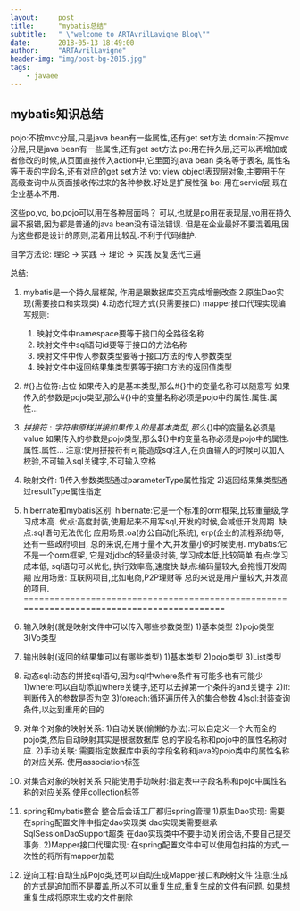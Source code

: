 ```yaml
---
layout:     post
title:      "mybatis总结"
subtitle:   " \"welcome to ARTAvrilLavigne Blog\""
date:       2018-05-13 18:49:00
author:     "ARTAvrilLavigne"
header-img: "img/post-bg-2015.jpg"
tags:
    - javaee
---
```

## mybatis知识总结<br>
<p>
pojo:不按mvc分层,只是java bean有一些属性,还有get set方法
domain:不按mvc分层,只是java bean有一些属性,还有get set方法
po:用在持久层,还可以再增加或者修改的时候,从页面直接传入action中,它里面的java bean 类名等于表名,
	属性名等于表的字段名,还有对应的get set方法
vo: view object表现层对象,主要用于在高级查询中从页面接收传过来的各种参数.好处是扩展性强
bo: 用在servie层,现在企业基本不用.
</p>

这些po,vo, bo,pojo可以用在各种层面吗？
可以,也就是po用在表现层,vo用在持久层不报错,因为都是普通的java bean没有语法错误.
但是在企业最好不要混着用,因为这些都是设计的原则,混着用比较乱.不利于代码维护.

自学方法论: 理论 -> 实践 -> 理论 -> 实践  反复迭代三遍

总结:
1. mybatis是一个持久层框架, 作用是跟数据库交互完成增删改查
2.原生Dao实现(需要接口和实现类)
4.动态代理方式(只需要接口)
	mapper接口代理实现编写规则:
	1) 映射文件中namespace要等于接口的全路径名称
	2) 映射文件中sql语句id要等于接口的方法名称
	3) 映射文件中传入参数类型要等于接口方法的传入参数类型
	4) 映射文件中返回结果集类型要等于接口方法的返回值类型

5. #{}占位符:占位
	如果传入的是基本类型,那么#{}中的变量名称可以随意写
	如果传入的参数是pojo类型,那么#{}中的变量名称必须是pojo中的属性.属性.属性...

6. ${}拼接符:字符串原样拼接
	如果传入的是基本类型,那么${}中的变量名必须是value
	如果传入的参数是pojo类型,那么${}中的变量名称必须是pojo中的属性.属性.属性...
	注意:使用拼接符有可能造成sql注入,在页面输入的时候可以加入校验,不可输入sql关键字,不可输入空格
7. 映射文件:
	1)传入参数类型通过parameterType属性指定
	2)返回结果集类型通过resultType属性指定
8. hibernate和mybatis区别:
	hibernate:它是一个标准的orm框架,比较重量级,学习成本高.
		优点:高度封装,使用起来不用写sql,开发的时候,会减低开发周期.
		缺点:sql语句无法优化
		应用场景:oa(办公自动化系统), erp(企业的流程系统)等,还有一些政府项目,
			总的来说,在用于量不大,并发量小的时候使用.
	mybatis:它不是一个orm框架, 它是对jdbc的轻量级封装, 学习成本低,比较简单
		有点:学习成本低, sql语句可以优化, 执行效率高,速度快
		缺点:编码量较大,会拖慢开发周期
		应用场景: 互联网项目,比如电商,P2P理财等
		     总的来说是用户量较大,并发高的项目.
==========================================================================================
1. 输入映射(就是映射文件中可以传入哪些参数类型)
	1)基本类型
	2)pojo类型
	3)Vo类型
2. 输出映射(返回的结果集可以有哪些类型)
	1)基本类型
	2)pojo类型
	3)List类型
3. 动态sql:动态的拼接sql语句,因为sql中where条件有可能多也有可能少
	1)where:可以自动添加where关键字,还可以去掉第一个条件的and关键字
	2)if:判断传入的参数是否为空
	3)foreach:循环遍历传入的集合参数
	4)sql:封装查询条件,以达到重用的目的

4. 对单个对象的映射关系:
	1)自动关联(偷懒的办法):可以自定义一个大而全的pojo类,然后自动映射其实是根据数据库
		总的字段名称和pojo中的属性名称对应.
	2)手动关联: 需要指定数据库中表的字段名称和java的pojo类中的属性名称的对应关系.
		使用association标签
5. 对集合对象的映射关系
	只能使用手动映射:指定表中字段名称和pojo中属性名称的对应关系
		使用collection标签
6. spring和mybatis整合
	整合后会话工厂都归spring管理
	1)原生Dao实现:
		需要在spring配置文件中指定dao实现类
		dao实现类需要继承SqlSessionDaoSupport超类
		在dao实现类中不要手动关闭会话,不要自己提交事务.
	2)Mapper接口代理实现:
		在spring配置文件中可以使用包扫描的方式,一次性的将所有mapper加载

7. 逆向工程:自动生成Pojo类,还可以自动生成Mapper接口和映射文件
	注意:生成的方式是追加而不是覆盖,所以不可以重复生成,重复生成的文件有问题.
		如果想重复生成将原来生成的文件删除
	
